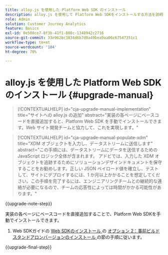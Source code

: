 ```yaml
---
title: alloy.js を使用した Platform Web SDK のインストール
description: alloy.js を使用して Platform Web SDKをインストールする方法を説明します
role: Admin
solution: Customer Journey Analytics
feature: Basics
exl-id: 0e508ce7-8f3b-41f1-808c-1348942c2716
source-git-commit: 33e962bc3834d6b7d0a49bea9aa06c67547351c1
workflow-type: tm+mt
source-wordcount: '184'
ht-degree: 70%

---
```


# alloy.js を使用した Platform Web SDK のインストール {#upgrade-manual}

<!-- markdownlint-disable MD034 -->

>[!CONTEXTUALHELP]
>id="cja-upgrade-manual-implementation"
>title="サイトへの alloy.js の追加"
>abstract="実装の各ページにベースコードを直接追加すると、Platform Web SDK を手動でインストールできます。Web サイト開発チームと協力して、これを実現します。"

<!-- markdownlint-enable MD034 -->

<!-- markdownlint-disable MD034 -->

>[!CONTEXTUALHELP]
>id="cja-upgrade-manual-populate-xdm"
>title="XDM オブジェクトを入力し、データストリームに送信します"
>abstract="この手順には、データストリームにデータを送信するための JavaScript ロジック全体が含まれます。 アドビでは、入力した XDM オブジェクトを追跡するためにソリューションデザインドキュメントを保守することをお勧めします。正しい JSON ペイロード値を確立し、テストして、サイトにデプロイするには、1 か月以上かかることを想定してください。この手順を完了するには、エンジニアリングチームとの継続的な連絡が必要になるので、チームの応答性によっては時間がかかる可能性があります。"

<!-- markdownlint-enable MD034 -->

{{upgrade-note-step}}

実装の各ページにベースコードを直接追加することで、Platform Web SDKを手動でインストールできます。

1. Web SDKガイドの [Web SDKのインストール ](https://experienceleague.adobe.com/ja/docs/experience-platform/edge/fundamentals/installing-the-sdk) の [ オプション 2：事前ビルドスタンドアロンバージョンのインストール ](https://experienceleague.adobe.com/ja/docs/experience-platform/edge/fundamentals/installing-the-sdk#option-2-installing-the-prebuilt-standalone-version) の節の手順に従います。

{{upgrade-final-step}}

